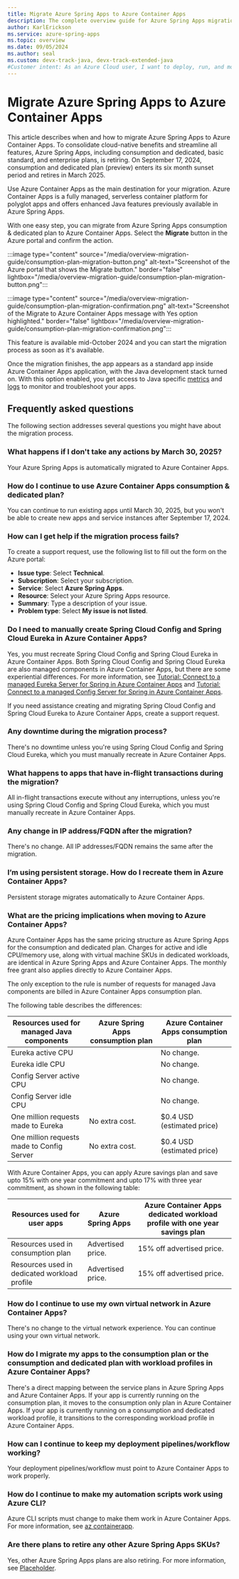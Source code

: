 ```yaml
---
title: Migrate Azure Spring Apps to Azure Container Apps
description: The complete overview guide for Azure Spring Apps migration to Azure Container Apps.
author: KarlErickson
ms.service: azure-spring-apps
ms.topic: overview
ms.date: 09/05/2024
ms.author: seal
ms.custom: devx-track-java, devx-track-extended-java
#Customer intent: As an Azure Cloud user, I want to deploy, run, and monitor Spring applications.
---
```


# Migrate Azure Spring Apps to Azure Container Apps

This article describes when and how to migrate Azure Spring Apps to Azure Container Apps. To consolidate cloud-native benefits and streamline all features, Azure Spring Apps, including consumption and dedicated, basic standard, and enterprise plans, is retiring. On September 17, 2024, consumption and dedicated plan (preview) enters its six month sunset period and retires in March 2025.

Use Azure Container Apps as the main destination for your migration. Azure Container Apps is a fully managed, serverless container platform for polyglot apps and offers enhanced Java features previously available in Azure Spring Apps.

With one easy step, you can migrate from Azure Spring Apps consumption & dedicated plan to Azure Container Apps. Select the **Migrate** button in the Azure portal and confirm the action. 

:::image type="content" source="/media/overview-migration-guide/consumption-plan-migration-button.png" alt-text="Screenshot of the Azure portal that shows the Migrate button." border="false" lightbox="/media/overview-migration-guide/consumption-plan-migration-button.png":::

:::image type="content" source="/media/overview-migration-guide/consumption-plan-migration-confirmation.png" alt-text="Screenshot of the Migrate to Azure Container Apps message with Yes option highlighted." border="false" lightbox="/media/overview-migration-guide/consumption-plan-migration-confirmation.png":::

This feature is available mid-October 2024 and you can start the migration process as soon as it's available.

Once the migration finishes, the app appears as a standard app inside Azure Container Apps application, with the Java development stack turned on. With this option enabled, you get access to Java specific [metrics](../../container-apps/java-metrics.md) and [logs](../../container-apps/java-dynamic-log-level.md) to monitor and troubleshoot your apps.

## Frequently asked questions

The following section addresses several questions you might have about the migration process.

### What happens if I don't take any actions by March 30, 2025?

Your Azure Spring Apps is automatically migrated to Azure Container Apps.

### How do I continue to use Azure Container Apps consumption & dedicated plan?

You can continue to run existing apps until March 30, 2025, but you won't be able to create new apps and service instances after September 17, 2024.

### How can I get help if the migration process fails?

To create a support request, use the following list to fill out the form on the Azure portal:

- **Issue type**: Select **Technical**.
- **Subscription**: Select your subscription.
- **Service**: Select **Azure Spring Apps**.
- **Resource**: Select your Azure Spring Apps resource.
- **Summary**: Type a description of your issue.
- **Problem type**: Select **My issue is not listed**.

### Do I need to manually create Spring Cloud Config and Spring Cloud Eureka in Azure Container Apps?

Yes, you must recreate Spring Cloud Config and Spring Cloud Eureka in Azure Container Apps. Both Spring Cloud Config and Spring Cloud Eureka are also managed components in Azure Container Apps, but there are some experiential differences. For more information, see [Tutorial: Connect to a managed Eureka Server for Spring in Azure Container Apps](../../container-apps/java-eureka-server.md) and [Tutorial: Connect to a managed Config Server for Spring in Azure Container Apps](../../container-apps/java-config-server.md).

If you need assistance creating and migrating Spring Cloud Config and Spring Cloud Eureka to Azure Container Apps, create a support request.

### Any downtime during the migration process?

There's no downtime unless you're using Spring Cloud Config and Spring Cloud Eureka, which you must manually recreate in Azure Container Apps.

### What happens to apps that have in-flight transactions during the migration?

All in-flight transactions execute without any interruptions, unless you're using Spring Cloud Config and Spring Cloud Eureka, which you must manually recreate in Azure Container Apps.

### Any change in IP address/FQDN after the migration?

There's no change. All IP addresses/FQDN remains the same after the migration.

### I’m using persistent storage. How do I recreate them in Azure Container Apps?

Persistent storage migrates automatically to Azure Container Apps.

### What are the pricing implications when moving to Azure Container Apps?

Azure Container Apps has the same pricing structure as Azure Spring Apps for the consumption and dedicated plan. Charges for active and idle CPU/memory use, along with virtual machine SKUs in dedicated workloads, are identical in Azure Spring Apps and Azure Container Apps. The monthly free grant also applies directly to Azure Container Apps.

The only exception to the rule is number of requests for managed Java components are billed in Azure Container Apps consumption plan. 

The following table describes the differences:

| Resources used for managed Java components | Azure Spring Apps consumption plan | Azure Container Apps consumption plan |
|--------------------------------------------|------------------------------------|---------------------------------------|
| Eureka active CPU                          |                                    | No change.                            |
| Eureka idle CPU                            |                                    | No change.                            |
| Config Server active CPU                   |                                    | No change.                            |
| Config Server idle CPU                     |                                    | No change.                            |
| One million requests made to Eureka        | No extra cost.                     | $0.4 USD (estimated price)            |
| One million requests made to Config Server | No extra cost.                     | $0.4 USD (estimated price)            |

With Azure Container Apps, you can apply Azure savings plan and save upto 15% with one year commitment and upto 17% with three year commitment, as shown in the following table:

| Resources used for user apps                 | Azure Spring Apps | Azure Container Apps dedicated workload profile with one year savings plan |
|----------------------------------------------|-------------------|----------------------------------------------------------------------------|
| Resources used in consumption plan           | Advertised price. | 15% off advertised price.                                                  |
| Resources used in dedicated workload profile | Advertised price. | 15% off advertised price.                                                  |

### How do I continue to use my own virtual network in Azure Container Apps?

There's no change to the virtual network experience. You can continue using your own virtual network.

### How do I migrate my apps to the consumption plan or the consumption and dedicated plan with workload profiles in Azure Container Apps?

There's a direct mapping between the service plans in Azure Spring Apps and Azure Container Apps. If your app is currently running on the consumption plan, it moves to the consumption only plan in Azure Container Apps. If your app is currently running on a consumption and dedicated workload profile, it transitions to the corresponding workload profile in Azure Container Apps.

### How can I continue to keep my deployment pipelines/workflow working?

Your deployment pipelines/workflow must point to Azure Container Apps to work properly.

### How do I continue to make my automation scripts work using Azure CLI? 

Azure CLI scripts must change to make them work in Azure Container Apps. For more information, see [az containerapp](https://learn.microsoft.com/cli/azure/containerapp?view=azure-cli-latest&preserve-view=true). 

### Are there plans to retire any other Azure Spring Apps SKUs?
  
Yes, other Azure Spring Apps plans are also retiring. For more information, see [Placeholder](https://aka.ms/asaretirement).
